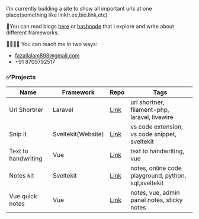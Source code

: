 
I’m currently building a site to show all important urls at one place(something like linktr.ee,bio.link,etc)

📃You can read blogs [here](https://dev.to/mfazail) or [hashnode](https://blog.mfazail.com) that i explore and write about different frameworks.

🫱🏻‍🫲🏻 You can reach me in two ways:
- fazailalam898@gmail.com
- +91 8709792517


### ✅Projects

| Name | Framework | Repo | Tags |
|-|-|-|-|
| Url Shortner | Laravel | [Link](https://github.com/mfazail/url-shortner) | url shortner, filament-php, laravel, livewire |
| Snip it | Sveltekit(Website) | [Link](https://github.com/mfazail/snip-it) | vs code extension, vs code snippet, sveltekit |
| Text to handwriting | Vue | [Link](https://github.com/mfazail/text-to-handwriting) | text to handwriting, vue |
| Notes kit | Sveltekit | [Link](https://github.com/mfazail/notes-kit) | notes, online code playground, python, sql,sveltekit |
| Vue quick notes | Vue | [Link](https://github.com/mfazail/vue-quick-notes) | notes, vue, admin panel notes, sticky notes |
